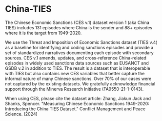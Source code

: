 # China-TIES

The Chinese Economic Sanctions (CES v.1) dataset version 1 (aka China TIES) includes 131 episodes where China is the sender and 88+ episodes where it is the target from 1949-2020. 

We use the Threat and Imposition of Economic Sanctions dataset (TIES v.4) as a baseline for identifying and coding sanctions episodes and provide a set of standardized narratives documenting each episode with secondary sources. CES v.1 amends, updates, and cross-reference China-related episodes in widely used sanctions data sources such as EUSANCT and GSDB v.2 in addition to TIES. The result is a dataset that is interoperable with TIES but also contains new CES variables that better capture the informal nature of many Chinese sanctions. Over 70% of our cases were not captured by the existing datasets. We gratefully acknowledge financial support through the Minerva Research Initiative (FA9550-21-1-0143). 

When using CES, please cite the dataset article:
Zhang, Jiakun Jack and Shanks, Spencer. "Measuring Chinese Economic Sanctions 1949-2020: Introducing the China TIES Dataset." Conflict Management and Peace Science. (2024)
